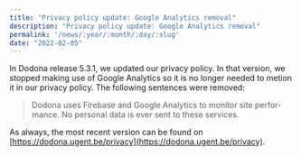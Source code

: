 ```yaml
---
title: "Privacy policy update: Google Analytics removal"
description: "Privacy policy update: Google Analytics removal"
permalink: '/news/:year/:month/:day/:slug'
date: "2022-02-05"
---
```


<NewsHeader :title="$frontmatter.title" :date="$frontmatter.date" lang="en" />

In Dodona release 5.3.1, we updated our privacy policy. In that version, we stopped making use of Google Analytics so it is no longer needed to metion it in our privacy policy. The following sentences were removed:

> Dodona uses Firebase and Google Analytics to monitor site performance. No personal data is ever sent to these services.

As always, the most recent version can be found on [https://dodona.ugent.be/privacy](https://dodona.ugent.be/privacy).
